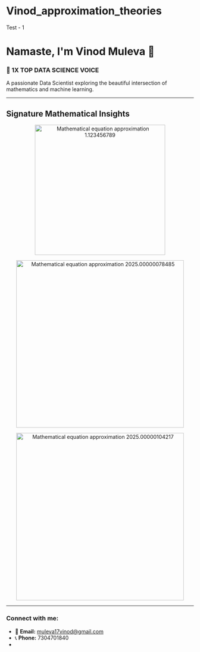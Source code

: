 # Vinod_approximation_theories
Test - 1



# Namaste, I'm Vinod Muleva 👋
### 🚀 1X TOP DATA SCIENCE VOICE

A passionate Data Scientist exploring the beautiful intersection of mathematics and machine learning.

---

## Signature Mathematical Insights

<p align="center">
  <img src="https://raw.githubusercontent.com/Vinod-muleva
    /Vinod-muleva/main/assets/eq1.png" alt="Mathematical equation approximation 1.123456789" width="350"/>
</p>

<p align="center">
  <img src="https://raw.githubusercontent.com/YOUR_USERNAME/YOUR_USERNAME/main/assets/eq2.png" alt="Mathematical equation approximation 2025.00000078485" width="450"/>
</p>

<p align="center">
  <img src="https://raw.githubusercontent.com/YOUR_USERNAME/YOUR_USERNAME/main/assets/eq3.png" alt="Mathematical equation approximation 2025.00000104217" width="450"/>
</p>

---

### Connect with me:
* 📧 **Email:** muleva17vinod@gmail.com
* 📞 **Phone:** 7304701840
* 
